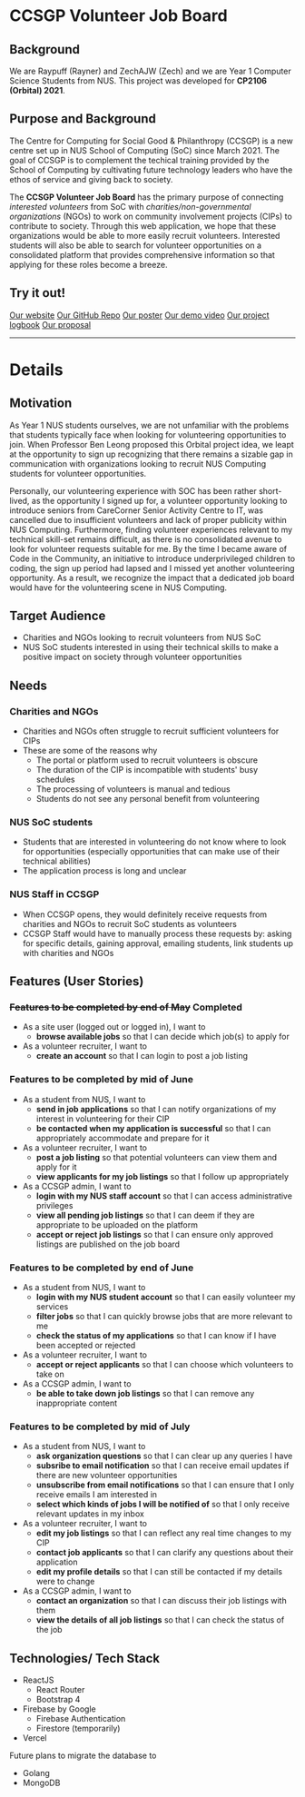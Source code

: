 # CCSGP Volunteer Job Board

## Background

We are Raypuff (Rayner) and ZechAJW (Zech) and we are Year 1 Computer Science Students from NUS. This project was developed for **CP2106 (Orbital) 2021**.

## Purpose and Background

The Centre for Computing for Social Good & Philanthropy (CCSGP) is a new centre set up in NUS School of Computing (SoC) since March 2021. The goal of CCSGP is to complement the techical training provided by the School of Computing by cultivating future technology leaders who have the ethos of service and giving back to society.

The **CCSGP Volunteer Job Board** has the primary purpose of connecting _interested volunteers_ from SoC with _charities/non-governmental organizations_ (NGOs) to work on community involvement projects (CIPs) to contribute to society. Through this web application, we hope that these organizations would be able to more easily recruit volunteers. Interested students will also be able to search for volunteer opportunities on a consolidated platform that provides comprehensive information so that applying for these roles become a breeze.

## Try it out!

[Our website](https://orbital-job-board.vercel.app/ "Website")
[Our GitHub Repo](https://github.com/Raypuff/orbital-job-board "GitHub Repo")
[Our poster](https://drive.google.com/file/d/1VpWt9sQ8y1BvlT-0KUxB0YvH7ItnztyU/view?usp=sharing "Poster")
[Our demo video](link "Demo Video")
[Our project logbook](https://docs.google.com/spreadsheets/d/1HsLfNHxZ4fMQSNBybzluq1HdkAFYvASxaa2HC9JAglQ/edit?usp=sharing "Project Logbook")
[Our proposal](https://docs.google.com/document/d/1h0JwCsjwX3XLwYS6BjNqg9NluY7D2T5eR8hlQdbZxw0/edit?usp=sharing "Proposal")

---

# Details

## Motivation

As Year 1 NUS students ourselves, we are not unfamiliar with the problems that students typically face when looking for volunteering opportunities to join. When Professor Ben Leong proposed this Orbital project idea, we leapt at the opportunity to sign up recognizing that there remains a sizable gap in communication with organizations looking to recruit NUS Computing students for volunteer opportunities.

Personally, our volunteering experience with SOC has been rather short-lived, as the opportunity I signed up for, a volunteer opportunity looking to introduce seniors from CareCorner Senior Activity Centre to IT, was cancelled due to insufficient volunteers and lack of proper publicity within NUS Computing. Furthermore, finding volunteer experiences relevant to my technical skill-set remains difficult, as there is no consolidated avenue to look for volunteer requests suitable for me. By the time I became aware of Code in the Community, an initiative to introduce underprivileged children to coding, the sign up period had lapsed and I missed yet another volunteering opportunity. As a result, we recognize the impact that a dedicated job board would have for the volunteering scene in NUS Computing.

## Target Audience

- Charities and NGOs looking to recruit volunteers from NUS SoC
- NUS SoC students interested in using their technical skills to make a positive impact on society through volunteer opportunities

## Needs

### Charities and NGOs

- Charities and NGOs often struggle to recruit sufficient volunteers for CIPs
- These are some of the reasons why
  - The portal or platform used to recruit volunteers is obscure
  - The duration of the CIP is incompatible with students' busy schedules
  - The processing of volunteers is manual and tedious
  - Students do not see any personal benefit from volunteering

### NUS SoC students

- Students that are interested in volunteering do not know where to look for opportunities (especially opportunities that can make use of their technical abilities)
- The application process is long and unclear

### NUS Staff in CCSGP

- When CCSGP opens, they would definitely receive requests from charities and NGOs to recruit SoC students as volunteers
- CCSGP Staff would have to manually process these requests by: asking for specific details, gaining approval, emailing students, link students up with charities and NGOs

## Features (User Stories)

### ~~Features to be completed by end of May~~ **Completed**

- As a site user (logged out or logged in), I want to
  - **browse available jobs** so that I can decide which job(s) to apply for
- As a volunteer recruiter, I want to
  - **create an account** so that I can login to post a job listing

### Features to be completed by mid of June

- As a student from NUS, I want to
  - **send in job applications** so that I can notify organizations of my interest in volunteering for their CIP
  - **be contacted when my application is successful** so that I can appropriately accommodate and prepare for it
- As a volunteer recruiter, I want to
  - **post a job listing** so that potential volunteers can view them and apply for it
  - **view applicants for my job listings** so that I follow up appropriately
- As a CCSGP admin, I want to
  - **login with my NUS staff account** so that I can access administrative privileges
  - **view all pending job listings** so that I can deem if they are appropriate to be uploaded on the platform
  - **accept or reject job listings** so that I can ensure only approved listings are published on the job board

### Features to be completed by end of June

- As a student from NUS, I want to
  - **login with my NUS student account** so that I can easily volunteer my services
  - **filter jobs** so that I can quickly browse jobs that are more relevant to me
  - **check the status of my applications** so that I can know if I have been accepted or rejected
- As a volunteer recruiter, I want to
  - **accept or reject applicants** so that I can choose which volunteers to take on
- As a CCSGP admin, I want to
  - **be able to take down job listings** so that I can remove any inappropriate content

### Features to be completed by mid of July

- As a student from NUS, I want to
  - **ask organization questions** so that I can clear up any queries I have
  - **subsribe to email notification** so that I can receive email updates if there are new volunteer opportunities
  - **unsubscribe from email notifications** so that I can ensure that I only receive emails I am interested in
  - **select which kinds of jobs I will be notified of** so that I only receive relevant updates in my inbox
- As a volunteer recruiter, I want to
  - **edit my job listings** so that I can reflect any real time changes to my CIP
  - **contact job applicants** so that I can clarify any questions about their application
  - **edit my profile details** so that I can still be contacted if my details were to change
- As a CCSGP admin, I want to
  - **contact an organization** so that I can discuss their job listings with them
  - **view the details of all job listings** so that I can check the status of the job

## Technologies/ Tech Stack

- ReactJS
  - React Router
  - Bootstrap 4
- Firebase by Google
  - Firebase Authentication
  - Firestore (temporarily)
- Vercel

Future plans to migrate the database to

- Golang
- MongoDB
